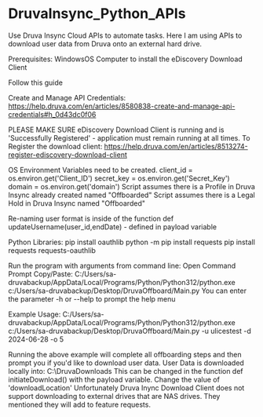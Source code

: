 # DruvaInsync_Python_APIs
Use Druva Insync Cloud APIs to automate tasks. Here I am using APIs to download user data from Druva onto an external hard drive. 


Prerequisites:
WindowsOS Computer to install the eDiscovery Download Client

Follow this guide

Create and Manage API Credentials: https://help.druva.com/en/articles/8580838-create-and-manage-api-credentials#h_0d43dc0f06

PLEASE MAKE SURE eDiscovery Download Client is running and is 'Successfully Registered' - application must remain running at all times.
To Register the download client: https://help.druva.com/en/articles/8513274-register-ediscovery-download-client

OS Environment Variables need to be created. 
client_id = os.environ.get('Client_ID')
secret_key = os.environ.get('Secret_Key')
domain = os.environ.get('domain')
Script assumes there is a Profile in Druva Insync already created named "Offboarded"
Script assumes there is a Legal Hold in Druva Insync named "Offboarded"

Re-naming user format is inside of the function def updateUsername(user_id,endDate) - defined in payload variable

Python Libraries:
pip install oauthlib
python -m pip install requests
pip install requests requests-oauthlib

Run the program with arguments from command line: 
Open Command Prompt
Copy/Paste: C:/Users/sa-druvabackup/AppData/Local/Programs/Python/Python312/python.exe c:/Users/sa-druvabackup/Desktop/DruvaOffboard/Main.py
You can enter the parameter -h or --help to prompt the help menu

Example Usage: 
C:/Users/sa-druvabackup/AppData/Local/Programs/Python/Python312/python.exe c:/Users/sa-druvabackup/Desktop/DruvaOffboard/Main.py -u ulicestest -d 2024-06-28 -o 5

Running the above example will complete all offboarding steps and then prompt you if you'd like to download user data. 
User Data is downloaded locally into: C:\DruvaDownloads 
This can be changed in the function def initiateDownload() with the payload variable. Change the value of 'downloadLocation'
Unfortunately Druva Inync Download Client does not support downloading to external drives that are NAS drives. They mentioned they will add to feature requests. 
